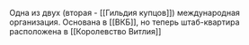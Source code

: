 Одна из двух (вторая - [[Гильдия купцов]]) международная организация. Основана в [[ВКБ]], но теперь штаб-квартира расположена в [[Королевство Витлия]]
